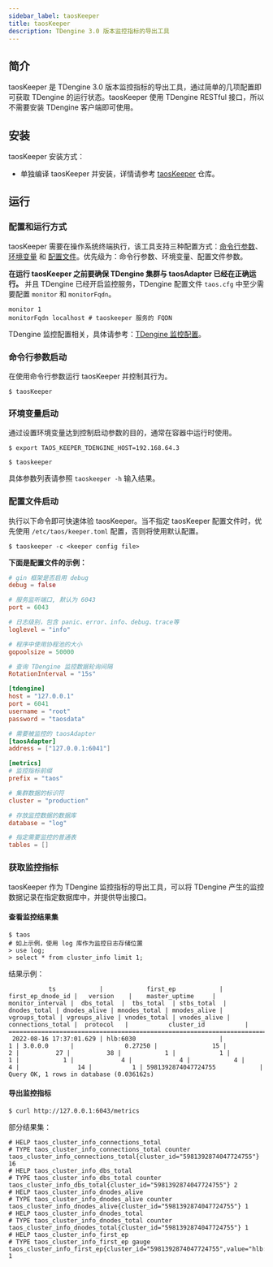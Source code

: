 ```yaml
---
sidebar_label: taosKeeper
title: taosKeeper
description: TDengine 3.0 版本监控指标的导出工具
---
```


## 简介

taosKeeper 是 TDengine 3.0 版本监控指标的导出工具，通过简单的几项配置即可获取 TDengine 的运行状态。taosKeeper 使用 TDengine RESTful 接口，所以不需要安装 TDengine 客户端即可使用。

## 安装

<!-- taosKeeper 有两种安装方式: -->
taosKeeper 安装方式：

<!-- - 安装 TDengine 官方安装包的同时会自动安装 taosKeeper, 详情请参考[ TDengine 安装](/operation/pkg-install)。-->

<!-- - 单独编译 taosKeeper 并安装，详情请参考 [taosKeeper](https://github.com/taosdata/taoskeeper) 仓库。-->
- 单独编译 taosKeeper 并安装，详情请参考 [taosKeeper](https://github.com/taosdata/taoskeeper) 仓库。

## 运行

### 配置和运行方式

taosKeeper 需要在操作系统终端执行，该工具支持三种配置方式：[命令行参数](#命令行参数启动)、[环境变量](#环境变量启动) 和 [配置文件](#配置文件启动)。优先级为：命令行参数、环境变量、配置文件参数。

**在运行 taosKeeper 之前要确保 TDengine 集群与 taosAdapter 已经在正确运行。** 并且 TDengine 已经开启监控服务，TDengine 配置文件 `taos.cfg` 中至少需要配置 `monitor` 和 `monitorFqdn`。

```shell
monitor 1
monitorFqdn localhost # taoskeeper 服务的 FQDN
```

TDengine 监控配置相关，具体请参考：[TDengine 监控配置](../config/#监控相关)。


### 命令行参数启动

在使用命令行参数运行 taosKeeper 并控制其行为。

```shell
$ taosKeeper
```

### 环境变量启动

通过设置环境变量达到控制启动参数的目的，通常在容器中运行时使用。

```shell
$ export TAOS_KEEPER_TDENGINE_HOST=192.168.64.3
 
$ taoskeeper
```

具体参数列表请参照 `taoskeeper -h` 输入结果。

### 配置文件启动

执行以下命令即可快速体验 taosKeeper。当不指定 taosKeeper 配置文件时，优先使用 `/etc/taos/keeper.toml` 配置，否则将使用默认配置。 

```shell
$ taoskeeper -c <keeper config file>
```

**下面是配置文件的示例：**
```toml
# gin 框架是否启用 debug
debug = false

# 服务监听端口, 默认为 6043
port = 6043

# 日志级别，包含 panic、error、info、debug、trace等
loglevel = "info"

# 程序中使用协程池的大小
gopoolsize = 50000

# 查询 TDengine 监控数据轮询间隔
RotationInterval = "15s"

[tdengine]
host = "127.0.0.1"
port = 6041
username = "root"
password = "taosdata"

# 需要被监控的 taosAdapter
[taosAdapter]
address = ["127.0.0.1:6041"]

[metrics]
# 监控指标前缀
prefix = "taos"

# 集群数据的标识符
cluster = "production"

# 存放监控数据的数据库
database = "log"

# 指定需要监控的普通表
tables = []
```

### 获取监控指标

taosKeeper 作为 TDengine 监控指标的导出工具，可以将 TDengine 产生的监控数据记录在指定数据库中，并提供导出接口。

#### 查看监控结果集

```shell
$ taos
# 如上示例，使用 log 库作为监控日志存储位置
> use log;
> select * from cluster_info limit 1;
```

结果示例：

```shell
           ts            |            first_ep            | first_ep_dnode_id |   version    |    master_uptime     | monitor_interval |  dbs_total  |  tbs_total  | stbs_total  | dnodes_total | dnodes_alive | mnodes_total | mnodes_alive | vgroups_total | vgroups_alive | vnodes_total | vnodes_alive | connections_total |  protocol   |           cluster_id           |
===============================================================================================================================================================================================================================================================================================================================================================================
 2022-08-16 17:37:01.629 | hlb:6030                       |                 1 | 3.0.0.0      |              0.27250 |               15 |           2 |          27 |          38 |            1 |            1 |            1 |            1 |             4 |             4 |            4 |            4 |                14 |           1 | 5981392874047724755            |
Query OK, 1 rows in database (0.036162s)
```

#### 导出监控指标

```shell
$ curl http://127.0.0.1:6043/metrics
```

部分结果集：

```shell
# HELP taos_cluster_info_connections_total 
# TYPE taos_cluster_info_connections_total counter
taos_cluster_info_connections_total{cluster_id="5981392874047724755"} 16
# HELP taos_cluster_info_dbs_total 
# TYPE taos_cluster_info_dbs_total counter
taos_cluster_info_dbs_total{cluster_id="5981392874047724755"} 2
# HELP taos_cluster_info_dnodes_alive 
# TYPE taos_cluster_info_dnodes_alive counter
taos_cluster_info_dnodes_alive{cluster_id="5981392874047724755"} 1
# HELP taos_cluster_info_dnodes_total 
# TYPE taos_cluster_info_dnodes_total counter
taos_cluster_info_dnodes_total{cluster_id="5981392874047724755"} 1
# HELP taos_cluster_info_first_ep 
# TYPE taos_cluster_info_first_ep gauge
taos_cluster_info_first_ep{cluster_id="5981392874047724755",value="hlb:6030"} 1
```
